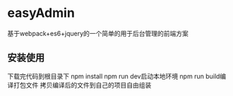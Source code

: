 # easyAdmin
  基于webpack+es6+jquery的一个简单的用于后台管理的前端方案
  
## 安装使用
  下载完代码到根目录下 npm install
  npm run dev启动本地环境
  npm run build编译打包文件
  拷贝编译后的文件到自己的项目自由组装